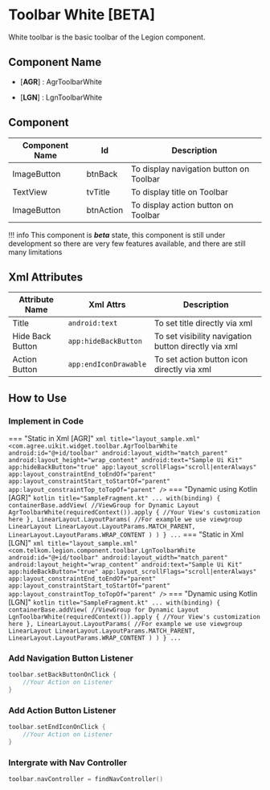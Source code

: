 # Toolbar White [BETA]

White toolbar is the basic toolbar of the Legion component.

## Component Name

* [**AGR**] : AgrToolbarWhite

* [**LGN**] : LgnToolbarWhite

## Component

|Component Name|Id|Description|
|---|---|---|
|ImageButton|btnBack|To display navigation button on Toolbar|
|TextView|tvTitle|To display title on Toolbar|
|ImageButton|btnAction|To display action button on Toolbar|

!!! info
    This component is ***beta*** state, this component is still under development so there are very few features available, and there are still many limitations

## Xml Attributes

|Attribute Name|Xml Attrs|Description|
|---|---|---|
|Title|`android:text`|To set title directly via xml|
|Hide Back Button|`app:hideBackButton`|To set visibility navigation button directly via xml|
|Action Button|`app:endIconDrawable`|To set action button icon directly via xml|

## How to Use

### Implement in Code

=== "Static in Xml [AGR]"
    ``` xml title="layout_sample.xml"
    <com.agree.uikit.widget.toolbar.AgrToolbarWhite
            android:id="@+id/toolbar"
            android:layout_width="match_parent"
            android:layout_height="wrap_content"
            android:text="Sample Ui Kit"
            app:hideBackButton="true"
            app:layout_scrollFlags="scroll|enterAlways"
            app:layout_constraintEnd_toEndOf="parent"
            app:layout_constraintStart_toStartOf="parent"
            app:layout_constraintTop_toTopOf="parent" />
    ```
=== "Dynamic using Kotlin [AGR]"
    ``` kotlin title="SampleFragment.kt"
    ...
    with(binding) {
        containerBase.addView( //ViewGroup for Dynamic Layout
            AgrToolbarWhite(requiredContext()).apply {
                //Your View's customization here
            },
            LinearLayout.LayoutParams( //For example we use viewgroup LinearLayout
                LinearLayout.LayoutParams.MATCH_PARENT,
                LinearLayout.LayoutParams.WRAP_CONTENT
            )
        )
    }
    ...
    ```
=== "Static in Xml [LGN]"
    ``` xml title="layout_sample.xml"
    <com.telkom.legion.component.toolbar.LgnToolbarWhite
            android:id="@+id/toolbar"
            android:layout_width="match_parent"
            android:layout_height="wrap_content"
            android:text="Sample Ui Kit"
            app:hideBackButton="true"
            app:layout_scrollFlags="scroll|enterAlways"
            app:layout_constraintEnd_toEndOf="parent"
            app:layout_constraintStart_toStartOf="parent"
            app:layout_constraintTop_toTopOf="parent" />
    ```
=== "Dynamic using Kotlin [LGN]"
    ``` kotlin title="SampleFragment.kt"
    ...
    with(binding) {
        containerBase.addView( //ViewGroup for Dynamic Layout
            LgnToolbarWhite(requiredContext()).apply {
                //Your View's customization here
            },
            LinearLayout.LayoutParams( //For example we use viewgroup LinearLayout
                LinearLayout.LayoutParams.MATCH_PARENT,
                LinearLayout.LayoutParams.WRAP_CONTENT
            )
        )
    }
    ...
    ```

### Add Navigation Button Listener

```kotlin title="SampleFragment.kt"
toolbar.setBackButtonOnClick {
    //Your Action on Listener
}
```

### Add Action Button Listener

```kotlin title="SampleFragment.kt"
toolbar.setEndIconOnClick {
    //Your Action on Listener
}
```

### Intergrate with Nav Controller

```kotlin title="SampleFragment.kt"
toolbar.navController = findNavController()
```
